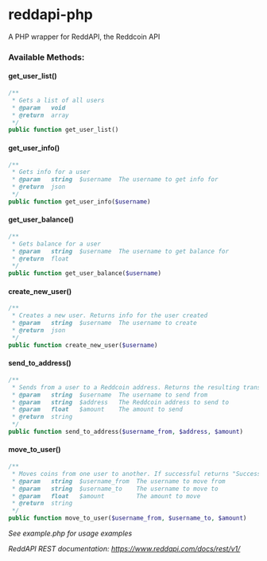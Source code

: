 reddapi-php
===========

A PHP wrapper for ReddAPI, the Reddcoin API

### Available Methods:

#### get_user_list()
```php
/**
 * Gets a list of all users
 * @param   void
 * @return  array
 */
public function get_user_list()
```

#### get_user_info()
```php
/**
 * Gets info for a user
 * @param   string  $username  The username to get info for
 * @return  json
 */
public function get_user_info($username)
```

#### get_user_balance()
```php
/**
 * Gets balance for a user
 * @param   string  $username  The username to get balance for
 * @return  float
 */
public function get_user_balance($username)
```

#### create_new_user()
```php
/**
 * Creates a new user. Returns info for the user created
 * @param   string  $username  The username to create
 * @return  json
 */
public function create_new_user($username)
```

#### send_to_address()
```php
/**
 * Sends from a user to a Reddcoin address. Returns the resulting transaction ID
 * @param   string  $username  The username to send from
 * @param   string  $address   The Reddcoin address to send to
 * @param   float   $amount    The amount to send
 * @return  string
 */
public function send_to_address($username_from, $address, $amount)
```

#### move_to_user()
```php
/**
 * Moves coins from one user to another. If successful returns "Success" 
 * @param   string  $username_from  The username to move from
 * @param   string  $username_to    The username to move to
 * @param   float   $amount         The amount to move
 * @return  string
 */
public function move_to_user($username_from, $username_to, $amount)
```

_See example.php for usage examples_

_ReddAPI REST documentation: https://www.reddapi.com/docs/rest/v1/_
